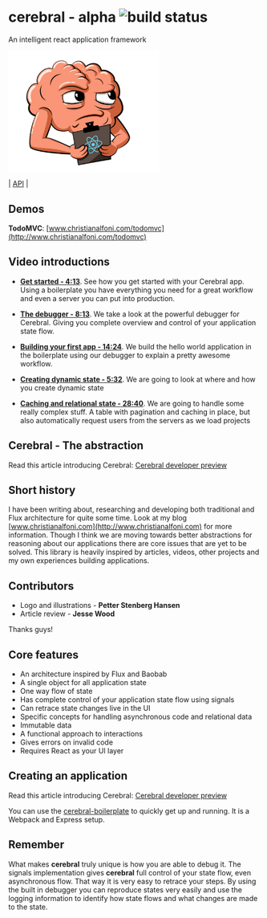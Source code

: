 # cerebral - alpha ![build status](https://travis-ci.org/christianalfoni/cerebral.svg?branch=master)
An intelligent react application framework

<img src="images/logo.jpg" width="300" align="center">

| [API](API.md) |

## Demos
**TodoMVC**: [www.christianalfoni.com/todomvc](http://www.christianalfoni.com/todomvc)

## Video introductions

- **[Get started - 4:13](http://www.youtube.com/watch?v=Mm4B5F432SQ)**. See how you get started with your Cerebral app. Using a boilerplate you have everything you need for a great workflow and even a server you can put into production.

- **[The debugger - 8:13](http://www.youtube.com/watch?v=Fo86aiBoomE)**. We take a look at the powerful debugger for Cerebral. Giving you complete overview and control of your application state flow.

- **[Building your first app - 14:24](https://www.youtube.com/watch?v=ZG1omJek6SY)**. We build the hello world application in the boilerplate using our debugger to explain a pretty awesome workflow.

- **[Creating dynamic state - 5:32](https://www.youtube.com/watch?v=Dnz0HY35tf8)**. We are going to look at where and how you create dynamic state

- **[Caching and relational state  - 28:40](https://www.youtube.com/watch?v=6W0S2p01Paw)**. We are going to handle some really complex stuff. A table with pagination and caching in place, but also automatically request users from the servers as we load projects

## Cerebral - The abstraction
Read this article introducing Cerebral: [Cerebral developer preview](http://christianalfoni.com/articles/2015_05_18_Cerebral-developer-preview)

## Short history
I have been writing about, researching and developing both traditional and Flux architecture for quite some time. Look at my blog [www.christianalfoni.com](http://www.christianalfoni.com) for more information. Though I think we are moving towards better abstractions for reasoning about our applications there are core issues that are yet to be solved. This library is heavily inspired by articles, videos, other projects and my own experiences building applications.

## Contributors
- Logo and illustrations - **Petter Stenberg Hansen**
- Article review - **Jesse Wood**

Thanks guys!

## Core features
- An architecture inspired by Flux and Baobab
- A single object for all application state
- One way flow of state
- Has complete control of your application state flow using signals
- Can retrace state changes live in the UI
- Specific concepts for handling asynchronous code and relational data
- Immutable data
- A functional approach to interactions
- Gives errors on invalid code
- Requires React as your UI layer

## Creating an application
Read this article introducing Cerebral: [Cerebral developer preview](http://christianalfoni.com/articles/2015_05_18_Cerebral-developer-preview)

You can use the [cerebral-boilerplate](https://github.com/christianalfoni/cerebral-boilerplate) to quickly get up and running. It is a Webpack and Express setup.

## Remember
What makes **cerebral** truly unique is how you are able to debug it. The signals implementation gives **cerebral** full control of your state flow, even asynchronous flow. That way it is very easy to retrace your steps. By using the built in debugger you can reproduce states very easily and use the logging information to identify how state flows and what changes are made to the state.
